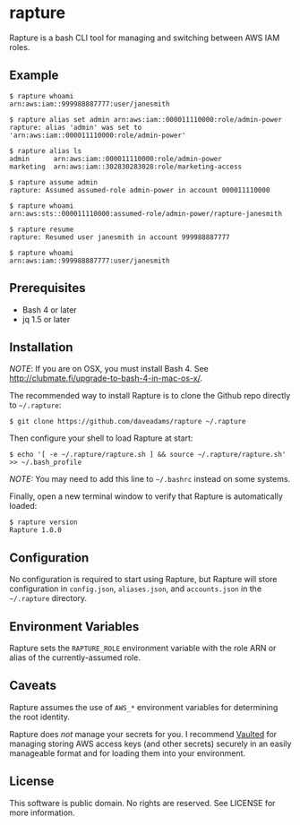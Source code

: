 # rapture

Rapture is a bash CLI tool for managing and switching between AWS IAM roles.


## Example

    $ rapture whoami
    arn:aws:iam::999988887777:user/janesmith

    $ rapture alias set admin arn:aws:iam::000011110000:role/admin-power
    rapture: alias 'admin' was set to 'arn:aws:iam::000011110000:role/admin-power'

    $ rapture alias ls
    admin      arn:aws:iam::000011110000:role/admin-power
    marketing  arn:aws:iam::302830283028:role/marketing-access

    $ rapture assume admin
    rapture: Assumed assumed-role admin-power in account 000011110000

    $ rapture whoami
    arn:aws:sts::000011110000:assumed-role/admin-power/rapture-janesmith

    $ rapture resume
    rapture: Resumed user janesmith in account 999988887777

    $ rapture whoami
    arn:aws:iam::999988887777:user/janesmith


## Prerequisites

* Bash 4 or later
* jq 1.5 or later


## Installation

*NOTE*: If you are on OSX, you must install Bash 4. See http://clubmate.fi/upgrade-to-bash-4-in-mac-os-x/.

The recommended way to install Rapture is to clone the Github repo directly to `~/.rapture`:

    $ git clone https://github.com/daveadams/rapture ~/.rapture

Then configure your shell to load Rapture at start:

    $ echo '[ -e ~/.rapture/rapture.sh ] && source ~/.rapture/rapture.sh' >> ~/.bash_profile

*NOTE:* You may need to add this line to `~/.bashrc` instead on some systems.

Finally, open a new terminal window to verify that Rapture is automatically loaded:

    $ rapture version
    Rapture 1.0.0


## Configuration

No configuration is required to start using Rapture, but Rapture will store configuration in `config.json`, `aliases.json`, and `accounts.json` in the `~/.rapture` directory.


## Environment Variables

Rapture sets the `RAPTURE_ROLE` environment variable with the role ARN or alias of the currently-assumed role.


## Caveats

Rapture assumes the use of `AWS_*` environment variables for determining the root identity.

Rapture does _not_ manage your secrets for you. I recommend [Vaulted](https://github.com/miquella/vaulted) for managing storing AWS access keys (and other secrets) securely in an easily manageable format and for loading them into your environment.

## License

This software is public domain. No rights are reserved. See LICENSE for more information.
